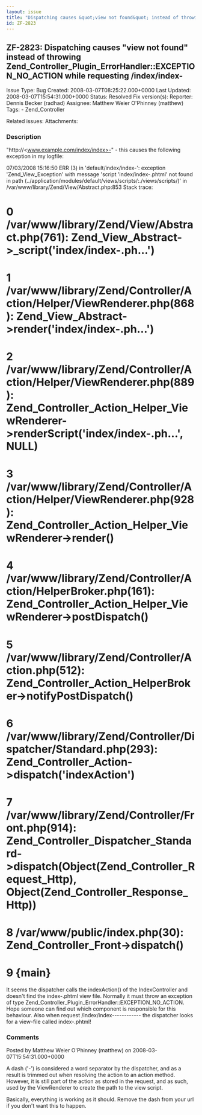 ```yaml
---
layout: issue
title: "Dispatching causes &quot;view not found&quot; instead of throwing Zend_Controller_Plugin_ErrorHandler::EXCEPTION_NO_ACTION while requesting /index/index-"
id: ZF-2823
---
```


ZF-2823: Dispatching causes "view not found" instead of throwing Zend\_Controller\_Plugin\_ErrorHandler::EXCEPTION\_NO\_ACTION while requesting /index/index-
-------------------------------------------------------------------------------------------------------------------------------------------------------------

 Issue Type: Bug Created: 2008-03-07T08:25:22.000+0000 Last Updated: 2008-03-07T15:54:31.000+0000 Status: Resolved Fix version(s): 
 Reporter:  Dennis Becker (radhad)  Assignee:  Matthew Weier O'Phinney (matthew)  Tags: - Zend\_Controller
 
 Related issues: 
 Attachments: 
### Description

"http://<www.example.com/index/index>-" - this causes the following exception in my logfile:

07/03/2008 15:16:50 ERR (3) in 'default/index/index-': exception 'Zend\_View\_Exception' with message 'script 'index/index-.phtml' not found in path (../application/modules/default/views/scripts/:./views/scripts/)' in /var/www/library/Zend/View/Abstract.php:853 Stack trace:

0 /var/www/library/Zend/View/Abstract.php(761): Zend\_View\_Abstract->\_script('index/index-.ph...')
====================================================================================================

1 /var/www/library/Zend/Controller/Action/Helper/ViewRenderer.php(868): Zend\_View\_Abstract->render('index/index-.ph...')
==========================================================================================================================

2 /var/www/library/Zend/Controller/Action/Helper/ViewRenderer.php(889): Zend\_Controller\_Action\_Helper\_ViewRenderer->renderScript('index/index-.ph...', NULL)
================================================================================================================================================================

3 /var/www/library/Zend/Controller/Action/Helper/ViewRenderer.php(928): Zend\_Controller\_Action\_Helper\_ViewRenderer->render()
================================================================================================================================

4 /var/www/library/Zend/Controller/Action/HelperBroker.php(161): Zend\_Controller\_Action\_Helper\_ViewRenderer->postDispatch()
===============================================================================================================================

5 /var/www/library/Zend/Controller/Action.php(512): Zend\_Controller\_Action\_HelperBroker->notifyPostDispatch()
================================================================================================================

6 /var/www/library/Zend/Controller/Dispatcher/Standard.php(293): Zend\_Controller\_Action->dispatch('indexAction')
==================================================================================================================

7 /var/www/library/Zend/Controller/Front.php(914): Zend\_Controller\_Dispatcher\_Standard->dispatch(Object(Zend\_Controller\_Request\_Http), Object(Zend\_Controller\_Response\_Http))
======================================================================================================================================================================================

8 /var/www/public/index.php(30): Zend\_Controller\_Front->dispatch()
====================================================================

9 {main}
========

It seems the dispatcher calls the indexAction() of the IndexController and doesn't find the index-.phtml view file. Normally it must throw an exception of type Zend\_Controller\_Plugin\_ErrorHandler::EXCEPTION\_NO\_ACTION. Hope someone can find out which component is responsible for this behaviour. Also when request /index/index------------ the dispatcher looks for a view-file called index-.phtml!

 

 

### Comments

Posted by Matthew Weier O'Phinney (matthew) on 2008-03-07T15:54:31.000+0000

A dash ('-') is considered a word separator by the dispatcher, and as a result is trimmed out when resolving the action to an action method. However, it is still part of the action as stored in the request, and as such, used by the ViewRenderer to create the path to the view script.

Basically, everything is working as it should. Remove the dash from your url if you don't want this to happen.

 

 